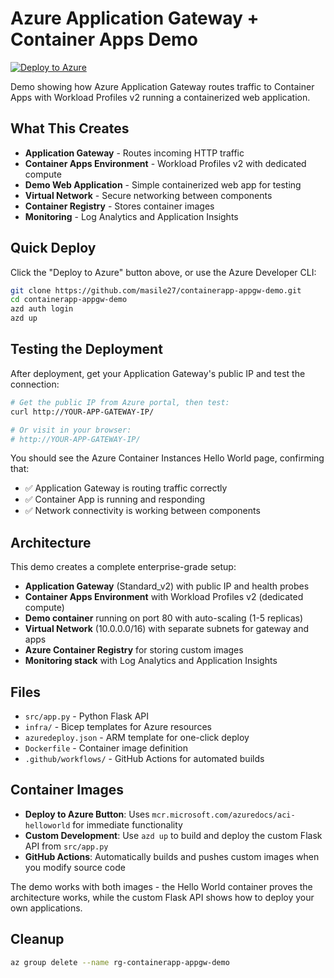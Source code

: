 # Azure Application Gateway + Container Apps Demo

[![Deploy to Azure](https://aka.ms/deploytoazurebutton)](https://portal.azure.com/#create/Microsoft.Template/uri/https%3A%2F%2Fraw.githubusercontent.com%2Fmasile27%2Fcontainerapp-appgw-demo%2Fmain%2Fazuredeploy.json)

Demo showing how Azure Application Gateway routes traffic to Container Apps with Workload Profiles v2 running a containerized web application.

## What This Creates

- **Application Gateway** - Routes incoming HTTP traffic
- **Container Apps Environment** - Workload Profiles v2 with dedicated compute
- **Demo Web Application** - Simple containerized web app for testing
- **Virtual Network** - Secure networking between components
- **Container Registry** - Stores container images
- **Monitoring** - Log Analytics and Application Insights

## Quick Deploy

Click the "Deploy to Azure" button above, or use the Azure Developer CLI:

```bash
git clone https://github.com/masile27/containerapp-appgw-demo.git
cd containerapp-appgw-demo
azd auth login
azd up
```


## Testing the Deployment

After deployment, get your Application Gateway's public IP and test the connection:

```bash
# Get the public IP from Azure portal, then test:
curl http://YOUR-APP-GATEWAY-IP/

# Or visit in your browser:
# http://YOUR-APP-GATEWAY-IP/
```

You should see the Azure Container Instances Hello World page, confirming that:
- ✅ Application Gateway is routing traffic correctly
- ✅ Container App is running and responding
- ✅ Network connectivity is working between components

## Architecture

This demo creates a complete enterprise-grade setup:
- **Application Gateway** (Standard_v2) with public IP and health probes
- **Container Apps Environment** with Workload Profiles v2 (dedicated compute)
- **Demo container** running on port 80 with auto-scaling (1-5 replicas)
- **Virtual Network** (10.0.0.0/16) with separate subnets for gateway and apps
- **Azure Container Registry** for storing custom images
- **Monitoring stack** with Log Analytics and Application Insights

## Files

- `src/app.py` - Python Flask API
- `infra/` - Bicep templates for Azure resources
- `azuredeploy.json` - ARM template for one-click deploy
- `Dockerfile` - Container image definition
- `.github/workflows/` - GitHub Actions for automated builds

## Container Images

- **Deploy to Azure Button**: Uses `mcr.microsoft.com/azuredocs/aci-helloworld` for immediate functionality
- **Custom Development**: Use `azd up` to build and deploy the custom Flask API from `src/app.py`
- **GitHub Actions**: Automatically builds and pushes custom images when you modify source code

The demo works with both images - the Hello World container proves the architecture works, while the custom Flask API shows how to deploy your own applications.

## Cleanup

```bash
az group delete --name rg-containerapp-appgw-demo
```